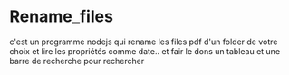 # Rename_files
c'est un programme nodejs qui rename les files pdf d'un folder de votre choix et lire les propriétés comme date.. et fair le dons un tableau et une barre de recherche pour rechercher 
